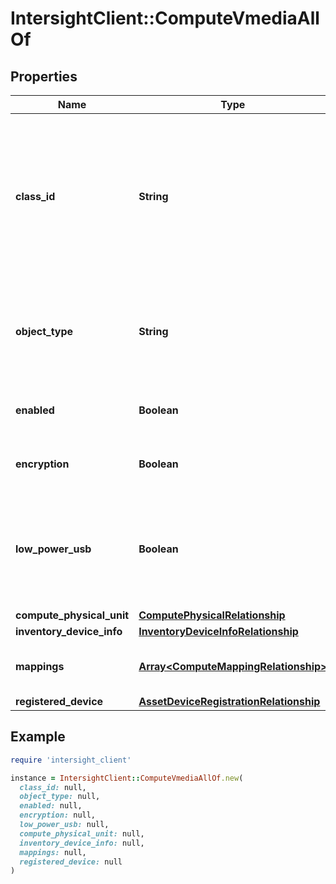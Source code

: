 # IntersightClient::ComputeVmediaAllOf

## Properties

| Name | Type | Description | Notes |
| ---- | ---- | ----------- | ----- |
| **class_id** | **String** | The fully-qualified name of the instantiated, concrete type. This property is used as a discriminator to identify the type of the payload when marshaling and unmarshaling data. | [default to &#39;compute.Vmedia&#39;] |
| **object_type** | **String** | The fully-qualified name of the instantiated, concrete type. The value should be the same as the &#39;ClassId&#39; property. | [default to &#39;compute.Vmedia&#39;] |
| **enabled** | **Boolean** | State of the Virtual Media service on the server. | [optional][readonly][default to true] |
| **encryption** | **Boolean** | If enabled, allows encryption of all Virtual Media communications. | [optional][readonly] |
| **low_power_usb** | **Boolean** | If enabled, the virtual drives appear on the boot selection menu after mapping the image and rebooting the host. | [optional][readonly][default to true] |
| **compute_physical_unit** | [**ComputePhysicalRelationship**](ComputePhysicalRelationship.md) |  | [optional] |
| **inventory_device_info** | [**InventoryDeviceInfoRelationship**](InventoryDeviceInfoRelationship.md) |  | [optional] |
| **mappings** | [**Array&lt;ComputeMappingRelationship&gt;**](ComputeMappingRelationship.md) | An array of relationships to computeMapping resources. | [optional][readonly] |
| **registered_device** | [**AssetDeviceRegistrationRelationship**](AssetDeviceRegistrationRelationship.md) |  | [optional] |

## Example

```ruby
require 'intersight_client'

instance = IntersightClient::ComputeVmediaAllOf.new(
  class_id: null,
  object_type: null,
  enabled: null,
  encryption: null,
  low_power_usb: null,
  compute_physical_unit: null,
  inventory_device_info: null,
  mappings: null,
  registered_device: null
)
```


